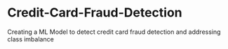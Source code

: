 # Credit-Card-Fraud-Detection
Creating a ML Model to detect credit card fraud detection and addressing class imbalance

